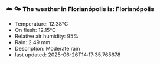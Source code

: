 ### ☁️ 🌤️  The weather in Florianópolis is: Florianópolis

- Temperature: 12.38°C
- On flesh: 12.15°C
- Relative air humidity: 95%
- Rain: 2.49 mm
- Description: Moderate rain
- last updated: 2025-06-26T14:17:35.765678
